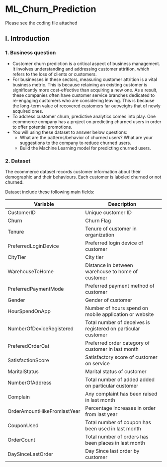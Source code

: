 # ML_Churn_Prediction

Please see the coding file attached

## I. Introduction

### 1. Business question

- Customer churn prediction is a critical aspect of business management. It involves understanding and addressing customer attrition, which refers to the loss of clients or customers.
- For businesses in these sectors, measuring customer attrition is a vital business metric. This is because retaining an existing customer is significantly more cost-effective than acquiring a new one. As a result, these companies often have customer service branches dedicated to re-engaging customers who are considering leaving. This is because the long-term value of recovered customers far outweighs that of newly acquired ones.
- To address customer churn, predictive analytics comes into play. One ecommerce company has a project on predicting churned users in order to offer potential promotions.
- You will using these dataset to answer below questions:
  - What are the patterns/behavior of churned users? What are your suggestions to the company to reduce churned users.
  - Build the Machine Learning model for predicting churned users.

### 2. Dataset
The ecommerce dataset records customer information about their demographic and their behaviours. Each customer is labeled churned or not churned.

Dataset include these following main fields:

| Variable | Description |
| -- | -- |
| CustomerID | Unique customer ID |
| Churn | Churn Flag |
| Tenure | Tenure of customer in organization |
| PreferredLoginDevice | Preferred login device of customer |
| CityTier | City tier |
| WarehouseToHome | Distance in between warehouse to home of customer |
| PreferredPaymentMode | Preferred payment method of customer |
| Gender | Gender of customer |
| HourSpendOnApp | Number of hours spend on mobile application or website |
| NumberOfDeviceRegistered | Total number of deceives is registered on particular customer |
| PreferedOrderCat | Preferred order category of customer in last month |
| SatisfactionScore | Satisfactory score of customer on service |
| MaritalStatus | Marital status of customer |
| NumberOfAddress | Total number of added added on particular customer |
| Complain | Any complaint has been raised in last month |
| OrderAmountHikeFromlastYear | Percentage increases in order from last year |
| CouponUsed | Total number of coupon has been used in last month |
| OrderCount | Total number of orders has been places in last month |
| DaySinceLastOrder | Day Since last order by customer |

